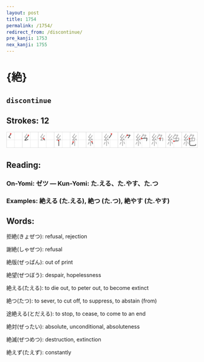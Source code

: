 ```yaml
---
layout: post
title: 1754
permalink: /1754/
redirect_from: /discontinue/
pre_kanji: 1753
nex_kanji: 1755
---
```


# {絶}

## `discontinue`

## Strokes: 12

<div class="stroke"><img src="../images/E7B5B6.png" /></div>

## Reading:

### On-Yomi: ゼツ &mdash; Kun-Yomi: た.える、た.やす、た.つ

### Examples: 絶える (た.える), 絶つ (た.つ), 絶やす (た.やす)

## Words:

拒絶(きょぜつ): refusal, rejection

謝絶(しゃぜつ): refusal

絶版(ぜっぱん): out of print

絶望(ぜつぼう): despair, hopelessness

絶える(たえる): to die out, to peter out, to become extinct

絶つ(たつ): to sever, to cut off, to suppress, to abstain (from)

途絶える(とだえる): to stop, to cease, to come to an end

絶対(ぜったい): absolute, unconditional, absoluteness

絶滅(ぜつめつ): destruction, extinction

絶えず(たえず): constantly
